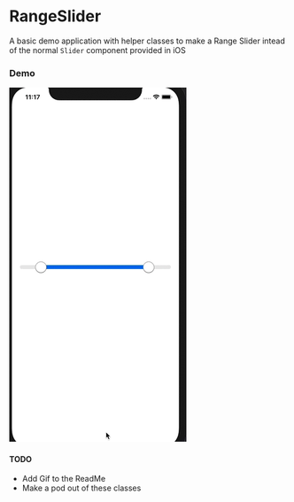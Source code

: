 # RangeSlider

A basic demo application with helper classes to make a Range Slider intead of the normal ``Slider`` component provided in iOS

### Demo
![Rangle slider demo GIF](./rangeSliderScreenrecording.gif)

#### TODO
* Add Gif to the ReadMe
* Make a pod out of these classes

